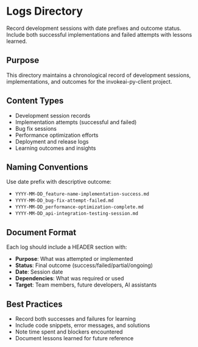 # Logs Directory

Record development sessions with date prefixes and outcome status. Include both successful implementations and failed attempts with lessons learned.

## Purpose
This directory maintains a chronological record of development sessions, implementations, and outcomes for the invokeai-py-client project.

## Content Types
- Development session records
- Implementation attempts (successful and failed)
- Bug fix sessions
- Performance optimization efforts
- Deployment and release logs
- Learning outcomes and insights

## Naming Conventions
Use date prefix with descriptive outcome:
- `YYYY-MM-DD_feature-name-implementation-success.md`
- `YYYY-MM-DD_bug-fix-attempt-failed.md`
- `YYYY-MM-DD_performance-optimization-complete.md`
- `YYYY-MM-DD_api-integration-testing-session.md`

## Document Format
Each log should include a HEADER section with:
- **Purpose**: What was attempted or implemented
- **Status**: Final outcome (success/failed/partial/ongoing)
- **Date**: Session date
- **Dependencies**: What was required or used
- **Target**: Team members, future developers, AI assistants

## Best Practices
- Record both successes and failures for learning
- Include code snippets, error messages, and solutions
- Note time spent and blockers encountered
- Document lessons learned for future reference
